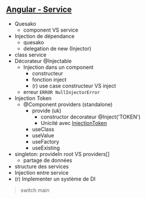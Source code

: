 ## [Angular - Service](https://angular.io/guide/architecture-services)
- Quesako
    - component VS service
- Injection de dépendance
    - quesako
    - delegation de new (Injector)
- class service
- Décorateur @Injectable
    - Injection dans un component
        - constructeur
        - fonction inject
        - (r) use case constructeur VS inject
    - erreur `ERROR NullInjectorError`
- Injection Token
    - @Component providers (standalone)
        - provide (uk)
            - constructor decorateur @Inject('TOKEN')
            - Unicité avec [InjectionToken](https://angular.io/api/core/InjectionToken)
        - useClass
        - useValue
        - useFactory
        - useExisting
- singleton: provideIn root VS providers[]
    - partage de données
- structure des services
- Injection entre service
- (r) Implementer un système de DI

> switch main

